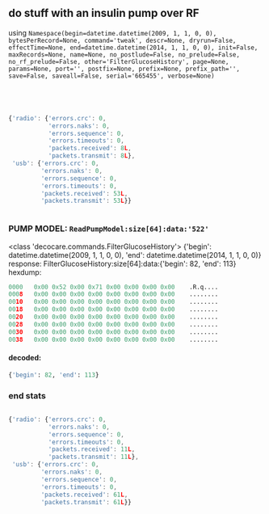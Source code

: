 ## do stuff with an insulin pump over RF
using ` Namespace(begin=datetime.datetime(2009, 1, 1, 0, 0), bytesPerRecord=None, command='tweak', descr=None, dryrun=False, effectTime=None, end=datetime.datetime(2014, 1, 1, 0, 0), init=False, maxRecords=None, name=None, no_postlude=False, no_prelude=False, no_rf_prelude=False, other='FilterGlucoseHistory', page=None, params=None, port='', postfix=None, prefix=None, prefix_path='', save=False, saveall=False, serial='665455', verbose=None) `
```
```
```
```
```
```
```
```
```javascript
{'radio': {'errors.crc': 0,
           'errors.naks': 0,
           'errors.sequence': 0,
           'errors.timeouts': 0,
           'packets.received': 8L,
           'packets.transmit': 8L},
 'usb': {'errors.crc': 0,
         'errors.naks': 0,
         'errors.sequence': 0,
         'errors.timeouts': 0,
         'packets.received': 53L,
         'packets.transmit': 53L}}
```
```
```
### PUMP MODEL: `ReadPumpModel:size[64]:data:'522'`
<class 'decocare.commands.FilterGlucoseHistory'> {'begin': datetime.datetime(2009, 1, 1, 0, 0), 'end': datetime.datetime(2014, 1, 1, 0, 0)}
response: FilterGlucoseHistory:size[64]:data:{'begin': 82, 'end': 113}
hexdump:
```python
0000   0x00 0x52 0x00 0x71 0x00 0x00 0x00 0x00    .R.q....
0008   0x00 0x00 0x00 0x00 0x00 0x00 0x00 0x00    ........
0010   0x00 0x00 0x00 0x00 0x00 0x00 0x00 0x00    ........
0018   0x00 0x00 0x00 0x00 0x00 0x00 0x00 0x00    ........
0020   0x00 0x00 0x00 0x00 0x00 0x00 0x00 0x00    ........
0028   0x00 0x00 0x00 0x00 0x00 0x00 0x00 0x00    ........
0030   0x00 0x00 0x00 0x00 0x00 0x00 0x00 0x00    ........
0038   0x00 0x00 0x00 0x00 0x00 0x00 0x00 0x00    ........
```
#### decoded:
```python
{'begin': 82, 'end': 113}
```
### end stats
```
```
```javascript
{'radio': {'errors.crc': 0,
           'errors.naks': 0,
           'errors.sequence': 0,
           'errors.timeouts': 0,
           'packets.received': 11L,
           'packets.transmit': 11L},
 'usb': {'errors.crc': 0,
         'errors.naks': 0,
         'errors.sequence': 0,
         'errors.timeouts': 0,
         'packets.received': 61L,
         'packets.transmit': 61L}}
```
